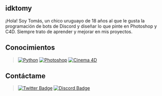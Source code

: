 ## idktomy

¡Hola! Soy Tomás, un chico uruguayo de 18 años al que le gusta la programación de bots de Discord y diseñar lo que pinte en Photoshop y C4D. Siempre trato de aprender y mejorar en mis proyectos.

## Conocimientos 

> [![Python](https://img.shields.io/badge/Python-000000?style=for-the-badge&logo=python&logoColor=white)](https://www.python.org/)
> [![Photoshop](https://img.shields.io/badge/Photoshop-000000?style=for-the-badge&logo=Adobe%20Photoshop&logoColor=white)](https://www.adobe.com/la/products/photoshop.html)
> [![Cinema 4D](https://img.shields.io/badge/Cinema4D-000000?style=for-the-badge&logo=cinema4d&logoColor=white)](https://www.maxon.net/es/cinema-4d)

## Contáctame

> [![Twitter Badge](https://img.shields.io/badge/Twitter-000000?style=for-the-badge&logo=twitter&logoColor=white)](https://www.twitter.com/idktomy_/)
> [![Discord Badge](https://img.shields.io/badge/Discord-000000?style=for-the-badge&logo=discord&logoColor=white)](https://discordapp.com/users/454774829162430483)

